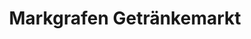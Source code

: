 ---
title: "Markgrafen Getränkemarkt"
url: /bad-steben/markgrafen-getraenkemarkt/
shop: Getränke
---